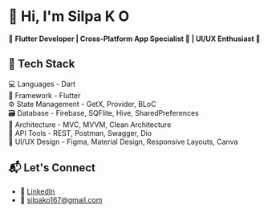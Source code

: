 # 👋 Hi, I'm Silpa K O

🚀 **Flutter Developer | Cross-Platform App Specialist 📱 | UI/UX Enthusiast 🎨**

## 🔧 Tech Stack

  💻 Languages         - Dart                                                 
  📱 Framework         - Flutter                                              
  ⚙️ State Management  - GetX, Provider, BLoC                                
  🗃️ Database          - Firebase, SQFlite, Hive, SharedPreferences           
  🧱 Architecture      - MVC, MVVM, Clean Architecture                       
  🔗 API Tools         - REST, Postman, Swagger, Dio                         
  🎨 UI/UX Design      - Figma, Material Design, Responsive Layouts, Canva      

## 📬 Let's Connect

- 💼 [LinkedIn](https://www.linkedin.com/in/silpako/)
- 📧 silpako167@gmail.com
